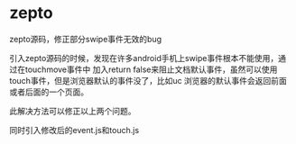 zepto
=====

zepto源码，修正部分swipe事件无效的bug

引入zepto源码的时候，发现在许多android手机上swipe事件根本不能使用，通过在touchmove事件中
加入return false来阻止文档默认事件，虽然可以使用touch事件，但是浏览器默认的事件没了，比如uc
浏览器的默认事件会返回前面或者后面的一个页面。

此解决方法可以修正以上两个问题。

同时引入修改后的event.js和touch.js
